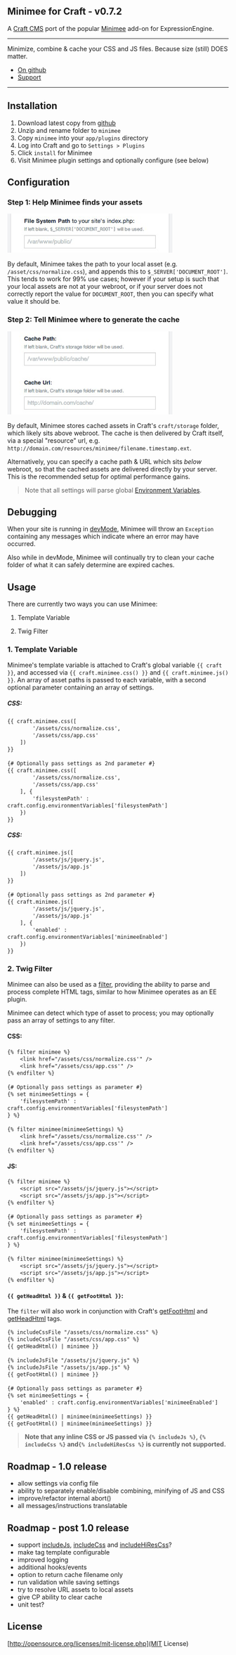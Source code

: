 ## Minimee for Craft - v0.7.2

A [Craft CMS](http://buildwithcraft.com) port of the popular [Minimee](https://github.com/johndwells/Minimee) add-on for ExpressionEngine.

---

Minimize, combine & cache your CSS and JS files. Because size (still) DOES matter.

* [On github](https://github.com/johndwells/Minimee-Craft)
* [Support](https://github.com/johndwells/Minimee-Craft/issues)

---

## Installation

1. Download latest copy from [github](https://github.com/johndwells/Minimee-Craft)
2. Unzip and rename folder to `minimee`
3. Copy `minimee` into your `app/plugins` directory
4. Log into Craft and go to `Settings > Plugins`
5. Click `install` for Minimee
6. Visit Minimee plugin settings and optionally configure (see below)

## Configuration

### Step 1: Help Minimee finds your assets

![filesystemPath](resources/img/filesystemPath.png)

By default, Minimee takes the path to your local asset (e.g. `/asset/css/normalize.css`), and appends this to `$_SERVER['DOCUMENT_ROOT']`. This tends to work for 99% use cases; however if your setup is such that your local assets are not at your webroot, or if your server does not correctly report the value for `DOCUMENT_ROOT`, then you can specify what value it should be.

### Step 2: Tell Minimee where to generate the cache

![cachePathAndUrl](resources/img/cachePathAndUrl.png)

By default, Minimee stores cached assets in Craft's `craft/storage` folder, which likely sits above webroot. The cache is then delivered by Craft itself, via a special "resource" url, e.g. `http://domain.com/resources/minimee/filename.timestamp.ext`.

Alternatively, you can specify a cache path & URL which sits _below_ webroot, so that the cached assets are delivered directly by your server. This is the recommended setup for optimal performance gains.

> Note that all settings will parse global [Environment Variables](http://buildwithcraft.com/docs/config-settings#environmentVariables).


## Debugging

When your site is running in [devMode](http://buildwithcraft.com/docs/config-settings#devMode), Minimee will throw an `Exception` containing any messages which indicate where an error may have occurred.

Also while in devMode, Minimee will continually try to clean your cache folder of what it can safely determine are expired caches.

## Usage

There are currently two ways you can use Minimee:

1. Template Variable

2. Twig Filter

### 1. Template Variable

Minimee's template variable is attached to Craft's global variable `{{ craft }}`, and accessed via `{{ craft.minimee.css() }}` and `{{ craft.minimee.js() }}`. An array of asset paths is passed to each variable, with a second optional parameter containing an array of settings.

##### CSS:

	{{ craft.minimee.css([
			'/assets/css/normalize.css',
			'/assets/css/app.css'
		])
	}}
	
	{# Optionally pass settings as 2nd parameter #}
	{{ craft.minimee.css([
			'/assets/css/normalize.css',
			'/assets/css/app.css'
		], {
			'filesystemPath' : craft.config.environmentVariables['filesystemPath']
		})
	}}


##### CSS:

	{{ craft.minimee.js([
			'/assets/js/jquery.js',
			'/assets/js/app.js'
		])
	}}
	
	{# Optionally pass settings as 2nd parameter #}
	{{ craft.minimee.js([
			'/assets/js/jquery.js',
			'/assets/js/app.js'
		], {
			'enabled' : craft.config.environmentVariables['minimeeEnabled']
		})
	}}


### 2. Twig Filter

Minimee can also be used as a [filter](http://twig.sensiolabs.org/doc/tags/filter.html), providing the ability to parse and process complete HTML tags, similar to how Minimee operates as an EE plugin.

Minimee can detect which type of asset to process; you may optionally pass an array of settings to any filter.

#### CSS:

	{% filter minimee %}
		<link href="/assets/css/normalize.css'" />
		<link href="/assets/css/app.css'" />
	{% endfilter %}
	
	{# Optionally pass settings as parameter #}
	{% set minimeeSettings = {
		'filesystemPath' : craft.config.environmentVariables['filesystemPath']
	} %}

	{% filter minimee(minimeeSettings) %}
		<link href="/assets/css/normalize.css'" />
		<link href="/assets/css/app.css'" />
	{% endfilter %}
		
#### JS:

	{% filter minimee %}
		<script src="/assets/js/jquery.js"></script>
		<script src="/assets/js/app.js"></script>
	{% endfilter %}

	{# Optionally pass settings as parameter #}
	{% set minimeeSettings = {
		'filesystemPath' : craft.config.environmentVariables['filesystemPath']
	} %}
	
	{% filter minimee(minimeeSettings) %}
		<script src="/assets/js/jquery.js"></script>
		<script src="/assets/js/app.js"></script>
	{% endfilter %}

#### `{{ getHeadHtml }}` & `{{ getFootHtml }}`:

The `filter` will also work in conjunction with Craft's [getFootHtml](http://buildwithcraft.com/docs/templating/functions#getFootHtml) and [getHeadHtml](http://buildwithcraft.com/docs/templating/functions#getHeadHtml) tags.

	{% includeCssFile "/assets/css/normalize.css" %}
	{% includeCssFile "/assets/css/app.css" %}
    {{ getHeadHtml() | minimee }}

	{% includeJsFile "/assets/js/jquery.js" %}
	{% includeJsFile "/assets/js/app.js" %}
    {{ getFootHtml() | minimee }}

	{# Optionally pass settings as parameter #}
	{% set minimeeSettings = {
		'enabled' : craft.config.environmentVariables['minimeeEnabled']
	} %}
    {{ getHeadHtml() | minimee(minimeeSettings) }}
    {{ getFootHtml() | minimee(minimeeSettings) }}

> **Note that any inline CSS or JS passed via `{% includeJs %}`, `{% includeCss %}` and`{% includeHiResCss %}` is currently not supported.**

## Roadmap - 1.0 release

* allow settings via config file
* ability to separately enable/disable combining, minifying of JS and CSS
* improve/refactor internal abort()
* all messages/instructions translatable

## Roadmap - post 1.0 release

* support [includeJs](http://buildwithcraft.com/docs/templating/tags#includeJs), [includeCss](http://buildwithcraft.com/docs/templating/tags#includeCss) and [includeHiResCss](http://buildwithcraft.com/docs/templating/tags#includeHiResCss)?
* make tag template configurable
* improved logging
* additional hooks/events
* option to return cache filename only
* run validation while saving settings
* try to resolve URL assets to local assets
* give CP ability to clear cache
* unit test?

## License

[http://opensource.org/licenses/mit-license.php](MIT License)
